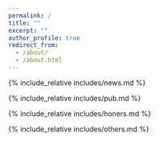 ```yaml
---
permalink: /
title: ""
excerpt: ""
author_profile: true
redirect_from: 
  - /about/
  - /about.html
---
```


<span class='anchor' id='about-me'></span>

{% include_relative includes/news.md %}

{% include_relative includes/pub.md %}

{% include_relative includes/honers.md %}

{% include_relative includes/others.md %}